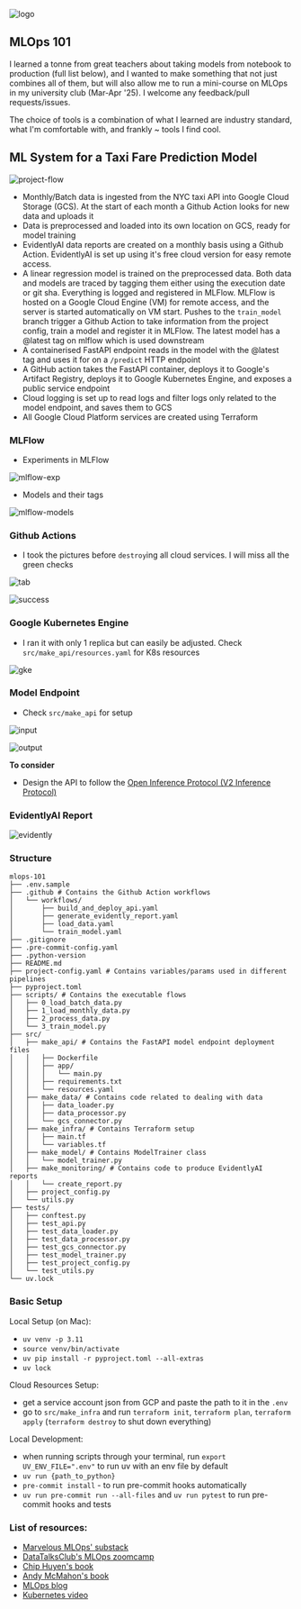 ![logo](project_info/mlops-101-logo.png)

## MLOps 101

I learned a tonne from great teachers about taking models from notebook to production (full list below), and I wanted to make something that not just combines all of them, but will also allow me to run a mini-course on MLOps in my university club (Mar-Apr '25). I welcome any feedback/pull requests/issues.

The choice of tools is a combination of what I learned are industry standard, what I'm comfortable with, and frankly ~ tools I find cool.

## ML System for a Taxi Fare Prediction Model

![project-flow](project_info/project-flow.png)

- Monthly/Batch data is ingested from the NYC taxi API into Google Cloud Storage (GCS). At the start of each month a Github Action looks for new data and uploads it
- Data is preprocessed and loaded into its own location on GCS, ready for model training
- EvidentlyAI data reports are created on a monthly basis using a Github Action. EvidentlyAI is set up using it's free cloud version for easy remote access.
- A linear regression model is trained on the preprocessed data. Both data and models are traced by tagging them either using the execution date or git sha. Everything is logged and registered in MLFlow. MLFlow is hosted on a Google Cloud Engine (VM) for remote access, and the server is started automatically on VM start. Pushes to the `train_model` branch trigger a Github Action to take information from the project config, train a model and register it in MLFlow. The latest model has a @latest tag on mlflow which is used downstream
- A containerised FastAPI endpoint reads in the model with the @latest tag and uses it for on a `/predict` HTTP endpoint
- A GitHub action takes the FastAPI container, deploys it to Google's Artifact Registry, deploys it to Google Kubernetes Engine, and exposes a public service endpoint
- Cloud logging is set up to read logs and filter logs only related to the model endpoint, and saves them to GCS
- All Google Cloud Platform services are created using Terraform

### MLFlow

- Experiments in MLFlow

![mlflow-exp](project_info/mlflow_exp.png)

- Models and their tags

![mlflow-models](project_info/mlflow_models.png)

### Github Actions

- I took the pictures before `destroy`ing all cloud services. I will miss all the green checks

![tab](project_info/gha_actions_tab.png)

![success](project_info/gha_success.png)

### Google Kubernetes Engine

- I ran it with only 1 replica but can easily be adjusted. Check `src/make_api/resources.yaml` for K8s resources

![gke](project_info/gke.png)

### Model Endpoint

- Check `src/make_api` for setup

![input](project_info/fastapi_input.png)

![output](project_info/fastapi_output.png)

**To consider**

- Design the API to follow the [Open Inference Protocol (V2 Inference Protocol)](https://kserve.github.io/website/latest/modelserving/data_plane/v2_protocol/)

### EvidentlyAI Report

![evidently](project_info/evidently.png)

### Structure

```shell
mlops-101
├── .env.sample
├── .github # Contains the Github Action workflows
│   └── workflows/
│       ├── build_and_deploy_api.yaml
│       ├── generate_evidently_report.yaml
│       ├── load_data.yaml
│       └── train_model.yaml
├── .gitignore
├── .pre-commit-config.yaml
├── .python-version
├── README.md
├── project-config.yaml # Contains variables/params used in different pipelines
├── pyproject.toml
├── scripts/ # Contains the executable flows
│   ├── 0_load_batch_data.py
│   ├── 1_load_monthly_data.py
│   ├── 2_process_data.py
│   └── 3_train_model.py
├── src/
│   ├── make_api/ # Contains the FastAPI model endpoint deployment files
│   │   ├── Dockerfile
│   │   ├── app/
│   │   │   └── main.py
│   │   ├── requirements.txt
│   │   └── resources.yaml
│   ├── make_data/ # Contains code related to dealing with data
│   │   ├── data_loader.py
│   │   ├── data_processor.py
│   │   └── gcs_connector.py
│   ├── make_infra/ # Contains Terraform setup
│   │   ├── main.tf
│   │   └── variables.tf
│   ├── make_model/ # Contains ModelTrainer class
│   │   └── model_trainer.py
│   ├── make_monitoring/ # Contains code to produce EvidentlyAI reports
│   │   └── create_report.py
│   ├── project_config.py
│   └── utils.py
├── tests/
│   ├── conftest.py
│   ├── test_api.py
│   ├── test_data_loader.py
│   ├── test_data_processor.py
│   ├── test_gcs_connector.py
│   ├── test_model_trainer.py
│   ├── test_project_config.py
│   └── test_utils.py
└── uv.lock
```

### Basic Setup

Local Setup (on Mac):

- `uv venv -p 3.11`
- `source venv/bin/activate`
- `uv pip install -r pyproject.toml --all-extras`
- `uv lock`

Cloud Resources Setup:

- get a service account json from GCP and paste the path to it in the `.env`
- go to `src/make_infra` and run `terraform init`, `terraform plan`, `terraform apply` (`terraform destroy` to shut down everything)

Local Development:

- when running scripts through your terminal, run `export UV_ENV_FILE=".env"` to run uv with an env file by default
- `uv run {path_to_python}`
- `pre-commit install` - to run pre-commit hooks automatically
- `uv run pre-commit run --all-files` and `uv run pytest` to run pre-commit hooks and tests

### List of resources:

- [Marvelous MLOps' substack](https://marvelousmlops.substack.com/)
- [DataTalksClub's MLOps zoomcamp](https://github.com/DataTalksClub/mlops-zoomcamp)
- [Chip Huyen's book](https://www.amazon.com/Designing-Machine-Learning-Systems-Production-Ready/dp/1098107969)
- [Andy McMahon's book](https://www.oreilly.com/library/view/machine-learning-engineering/9781837631964/)
- [MLOps blog](https://ml-ops.org/)
- [Kubernetes video](https://www.youtube.com/watch?v=d6WC5n9G_sM&pp=ygUZa3ViZXJuZXRlcyBpbnRybyBic3RzY2h1aw%3D%3D)
